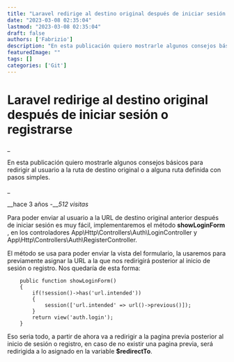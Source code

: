 ```yaml
---
title: "Laravel redirige al destino original después de iniciar sesión o registrarse"
date: "2023-03-08 02:35:04"
lastmod: "2023-03-08 02:35:04"
draft: false
authors: ['Fabrizio']
description: "En esta publicación quiero mostrarle algunos consejos básicos para redirigir al usuario a la ruta de destino original o a alguna ruta definida con pasos simples."
featuredImage: ""
tags: []
categories: ['Git']
---
```

# Laravel redirige al destino original después de iniciar sesión o registrarse

_ <p>En esta publicación quiero mostrarle algunos consejos básicos para
redirigir al usuario a la ruta de destino original o a alguna ruta definida
con pasos simples.</p> _

__hace 3 años -___512 visitas_

Para poder enviar al usuario a la URL de destino original anterior después de
iniciar sesión es muy fácil, implementaremos el método **showLoginForm** , en
los controladores App\Http\Controllers\Auth\LoginController y
App\Http\Controllers\Auth\RegisterController.

El método se usa para poder enviar la vista del formulario, la usaremos para
previamente asignar la URL a la que nos redirigirá posterior al inicio de
sesión o registro. Nos quedaría de esta forma:

    
    
        public function showLoginForm()
        {
            if(!session()->has('url.intended'))
            {
                session(['url.intended' => url()->previous()]);
            }
            return view('auth.login');
        }

Eso seria todo, a partir de ahora va a redirigir a la pagina previa posterior
al inicio de sesión o registro, en caso de no existir una pagina previa, será
redirigida a lo asignado en la variable **$redirectTo**.

